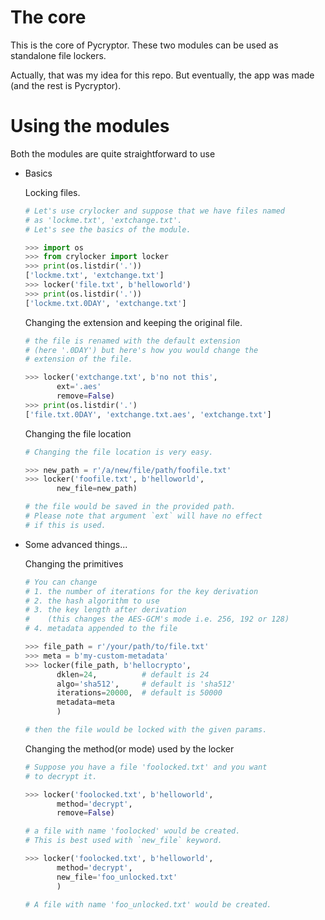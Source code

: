 # The core

This is the core of Pycryptor. These two modules can be used as standalone file lockers.

Actually, that was my idea for this repo. But eventually, the app was made (and the rest is Pycryptor).

# Using the modules

Both the modules are quite straightforward to use

 - Basics

	Locking files.
	```python
	# Let's use crylocker and suppose that we have files named
	# as 'lockme.txt', 'extchange.txt'.
	# Let's see the basics of the module.
	
	>>> import os
	>>> from crylocker import locker
	>>> print(os.listdir('.'))
	['lockme.txt', 'extchange.txt']
	>>> locker('file.txt', b'helloworld')
	>>> print(os.listdir('.'))
	['lockme.txt.0DAY', 'extchange.txt']
	```

	Changing the extension and keeping the original file.

	```python
	# the file is renamed with the default extension
	# (here '.0DAY') but here's how you would change the
	# extension of the file.

	>>> locker('extchange.txt', b'no not this', 
		   ext='.aes'
		   remove=False)
	>>> print(os.listdir('.')
	['file.txt.0DAY', 'extchange.txt.aes', 'extchange.txt']
	```
	Changing the file location
	```python
	# Changing the file location is very easy.
	
	>>> new_path = r'/a/new/file/path/foofile.txt'
	>>> locker('foofile.txt', b'helloworld',
		   new_file=new_path)
	
	# the file would be saved in the provided path.
	# Please note that argument `ext` will have no effect
	# if this is used.
	```

 - Some advanced things...

	Changing the primitives

	```python
	# You can change 
	# 1. the number of iterations for the key derivation
	# 2. the hash algorithm to use 
	# 3. the key length after derivation 
	#    (this changes the AES-GCM's mode i.e. 256, 192 or 128)
	# 4. metadata appended to the file 
	
	>>> file_path = r'/your/path/to/file.txt'
	>>> meta = b'my-custom-metadata'
	>>> locker(file_path, b'hellocrypto',
		   dklen=24,	      # default is 24
		   algo='sha512',     # default is 'sha512'
		   iterations=20000,  # default is 50000
		   metadata=meta
		   )
	
	# then the file would be locked with the given params.
	```
	
	Changing the method(or mode) used by the locker
	
	```python
	# Suppose you have a file 'foolocked.txt' and you want
	# to decrypt it.
	
	>>> locker('foolocked.txt', b'helloworld',
		   method='decrypt',
		   remove=False)
	
	# a file with name 'foolocked' would be created.
	# This is best used with `new_file` keyword.
	
	>>> locker('foolocked.txt', b'helloworld',
		   method='decrypt',
		   new_file='foo_unlocked.txt'
		   )
	
	# A file with name 'foo_unlocked.txt' would be created.
	```

